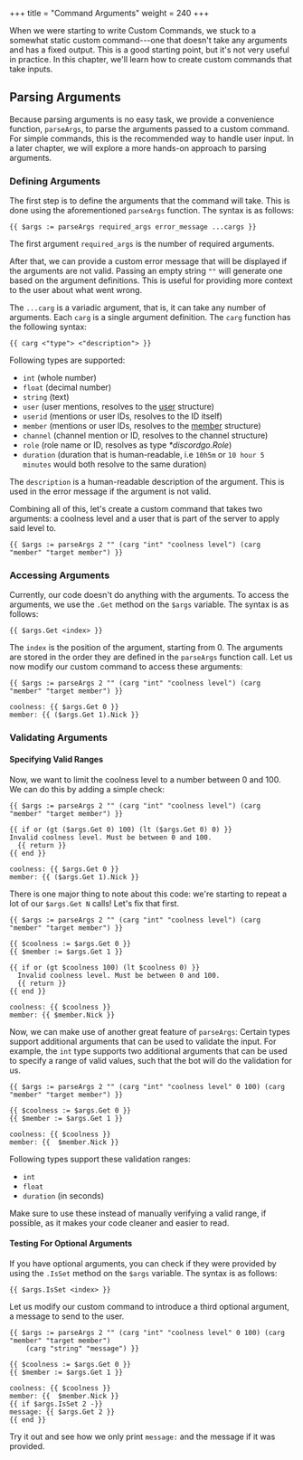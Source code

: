 +++
title = "Command Arguments"
weight = 240
+++

When we were starting to write Custom Commands, we stuck to a somewhat static custom command---one that doesn't take
any arguments and has a fixed output. This is a good starting point, but it's not very useful in practice. In this
chapter, we'll learn how to create custom commands that take inputs.

## Parsing Arguments

Because parsing arguments is no easy task, we provide a convenience function, `parseArgs`, to parse the arguments passed
to a custom command. For simple commands, this is the recommended way to handle user input. In a later chapter, we will
explore a more hands-on approach to parsing arguments.

### Defining Arguments

The first step is to define the arguments that the command will take. This is done using the aforementioned `parseArgs`
function. The syntax is as follows:

```yag
{{ $args := parseArgs required_args error_message ...cargs }}
```

The first argument `required_args` is the number of required arguments.

After that, we can provide a custom error message that will be displayed if the arguments are not valid. Passing an
empty string `""` will generate one based on the argument definitions. This is useful for providing more context to
the user about what went wrong.

The `...carg` is a variadic argument, that is, it can take any number of arguments.
Each `carg` is a single argument definition. The `carg` function has the following syntax:

```yag
{{ carg <"type"> <"description"> }}
```

Following types are supported:

- `int` (whole number)
- `float` (decimal number)
- `string` (text)
- `user` (user mentions, resolves to the [user](https://docs.yagpdb.xyz/reference/templates#user) structure)
- `userid` (mentions or user IDs, resolves to the ID itself)
- `member` (mentions or user IDs, resolves to the [member](https://docs.yagpdb.xyz/reference/templates#member)
  structure)
- `channel` (channel mention or ID, resolves to the channel structure)
- `role` (role name or ID, resolves as type _\*discordgo.Role_)
- `duration` (duration that is human-readable, i.e `10h5m` or `10 hour 5 minutes` would both resolve to the same
  duration)

The `description` is a human-readable description of the argument. This is used in the error message if the argument is
not valid.

Combining all of this, let's create a custom command that takes two arguments: a coolness level and a user that is part
of the server to apply said level to.

```yag
{{ $args := parseArgs 2 "" (carg "int" "coolness level") (carg "member" "target member") }}
```

### Accessing Arguments

Currently, our code doesn't do anything with the arguments. To access the arguments, we use the `.Get` method on the
`$args` variable. The syntax is as follows:

```yag
{{ $args.Get <index> }}
```

The `index` is the position of the argument, starting from 0. The arguments are stored in the order they are defined in
the `parseArgs` function call. Let us now modify our custom command to access these arguments:

```yag
{{ $args := parseArgs 2 "" (carg "int" "coolness level") (carg "member" "target member") }}

coolness: {{ $args.Get 0 }}
member: {{ ($args.Get 1).Nick }}
```

### Validating Arguments

#### Specifying Valid Ranges

Now, we want to limit the coolness level to a number between 0 and 100. We can do this by adding a simple check:

```yag
{{ $args := parseArgs 2 "" (carg "int" "coolness level") (carg "member" "target member") }}

{{ if or (gt ($args.Get 0) 100) (lt ($args.Get 0) 0) }}
Invalid coolness level. Must be between 0 and 100.
  {{ return }}
{{ end }}

coolness: {{ $args.Get 0 }}
member: {{ ($args.Get 1).Nick }}
```

There is one major thing to note about this code: we're starting to repeat a lot of our `$args.Get N` calls! Let's fix
that first.

```yag
{{ $args := parseArgs 2 "" (carg "int" "coolness level") (carg "member" "target member") }}

{{ $coolness := $args.Get 0 }}
{{ $member := $args.Get 1 }}

{{ if or (gt $coolness 100) (lt $coolness 0) }}
  Invalid coolness level. Must be between 0 and 100.
  {{ return }}
{{ end }}

coolness: {{ $coolness }}
member: {{ $member.Nick }}
```

Now, we can make use of another great feature of `parseArgs`: Certain types support additional arguments that can be
used to validate the input. For example, the `int` type supports two additional arguments that can be used to specify a
range of valid values, such that the bot will do the validation for us.

```yag
{{ $args := parseArgs 2 "" (carg "int" "coolness level" 0 100) (carg "member" "target member") }}

{{ $coolness := $args.Get 0 }}
{{ $member := $args.Get 1 }}

coolness: {{ $coolness }}
member: {{  $member.Nick }}
```

Following types support these validation ranges:

- `int`
- `float`
- `duration` (in seconds)

Make sure to use these instead of manually verifying a valid range, if possible, as it makes your code cleaner and
easier to read.

#### Testing For Optional Arguments

If you have optional arguments, you can check if they were provided by using the `.IsSet` method on the `$args`
variable. The syntax is as follows:

```yag
{{ $args.IsSet <index> }}
```

Let us modify our custom command to introduce a third optional argument, a message to send to the user.

```yag
{{ $args := parseArgs 2 "" (carg "int" "coolness level" 0 100) (carg "member" "target member")
    (carg "string" "message") }}

{{ $coolness := $args.Get 0 }}
{{ $member := $args.Get 1 }}

coolness: {{ $coolness }}
member: {{  $member.Nick }}
{{ if $args.IsSet 2 -}}
message: {{ $args.Get 2 }}
{{ end }}
```

Try it out and see how we only print `message:` and the message if it was provided.
